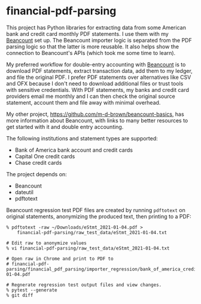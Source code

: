 # financial-pdf-parsing

This project has Python libraries for extracting data from some American
bank and credit card monthly PDF statements. I use them with my
[Beancount](https://github.com/beancount/beancount) set up. The Beancount
importer logic is separated from the PDF parsing logic so that the latter is
more reusable. It also helps show the connection to Beancount's APIs (which
took me some time to learn).

My preferred workflow for double-entry accounting with
[Beancount](https://github.com/beancount/beancount) is to download PDF
statements, extract transaction data, add them to my ledger, and file the
original PDF. I prefer PDF statements over alternatives like CSV and OFX
because I don't need to download additional files or trust tools with sensitive
credentials. With PDF statements, my banks and credit card providers email me
monthly and I can then check the original source statement, account them and
file away with minimal overhead.

My other project, https://github.com/m-d-brown/beancount-basics, has
more information about Beancount, with links to many better resources to
get started with it and double entry accounting.

The following institutions and statement types are supported:

* Bank of America bank account and credit cards
* Capital One credit cards
* Chase credit cards

The project depends on:

* Beancount
* dateutil
* pdftotext

Beancount regression test PDF files are created by running `pdftotext` on
original statements, anonymizing the produced text, then printing to a PDF:

```console
% pdftotext -raw ~/Downloads/eStmt_2021-01-04.pdf >
    financial-pdf-parsing/raw_test_data/eStmt_2021-01-04.txt

# Edit raw to anonymize values
% vi financial-pdf-parsing/raw_test_data/eStmt_2021-01-04.txt

# Open raw in Chrome and print to PDF to
# financial-pdf-parsing/financial_pdf_parsing/importer_regression/bank_of_america_credit_card/eStmt_2021-01-04.pdf

# Regnerate regression test output files and view changes.
% pytest --generate
% git diff
```
